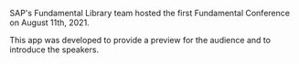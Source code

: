 SAP's Fundamental Library team hosted the first Fundamental Conference on August 11th, 2021.  

This app was developed to provide a preview for the audience and to introduce the speakers. 
